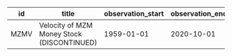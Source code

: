 | id   | title                                      | observation_start   | observation_end   |
|------|--------------------------------------------|---------------------|-------------------|
| MZMV | Velocity of MZM Money Stock (DISCONTINUED) | 1959-01-01          | 2020-10-01        |